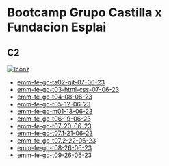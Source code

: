 # Bootcamp Grupo Castilla x Fundacion Esplai

## C2
<a title="LanguagesUsed" target="_blank" href="#">
    <img alt="Iconz" src="https://skillicons.dev/icons?i=html,css,bootstrap,js,ts&theme=light">
</a>

> 

- [emm-fe-gc-ta02-git-07-06-23](https://github.com/emagrina/emm-fe-gc-ta02-git-07-06-23)
- [emm-fe-gc-t03-html-css-07-06-23](https://github.com/emagrina/emm-fe-gc-t03-html-css-07-06-23)
- [emm-fe-gc-t04-08-06-23](https://github.com/emagrina/emm-fe-gc-t04-08-06-23)
- [emm-fe-gc-t05-12-06-23](https://github.com/emagrina/emm-fe-gc-t05-12-06-23)
- [emm-fe-gc-m01-13-06-23](https://github.com/emagrina/emm-fe-gc-m01-13-06-23)
- [emm-fe-gc-t06-19-06-23](https://github.com/emagrina/emm-fe-gc-t06-19-06-23)
- [emm-fe-gc-t07-20-06-23](https://github.com/emagrina/emm-fe-gc-t07-20-06-23)
- [emm-fe-gc-t07.1-21-06-23](https://github.com/emagrina/emm-fe-gc-t07.1-21-06-23)
- [emm-fe-gc-t07.2-22-06-23](https://github.com/emagrina/emm-fe-gc-t07.2-22-06-23)
- [emm-fe-gc-t08-26-06-23](https://github.com/emagrina/emm-fe-gc-t08-26-06-23)
- [emm-fe-gc-t09-26-06-23](https://github.com/emagrina/emm-fe-gc-t09-26-06-23)

